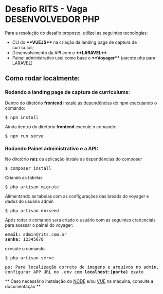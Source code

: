 <h1>Desafio RITS - Vaga DESENVOLVEDOR PHP</h1>
<p>Para a resolução do desafio proposto, utilizei as seguintes tecnologias:

<ul>
    <li>CLI do <strong>**VUEJS**</strong> na criação da landing page de captura de currículos;</li>
    <li>Desenvolvimento da API com o <strong>**LARAVEL**</strong></li>
    <li>Painel administrativo usei como base o <strong>**Voyager**</strong> (pacote php para LARAVEL)</li>
</ul>

<h2>Como rodar localmente:</h2>

<h3>Rodando a landing page de captura de curriculums:</h3>
<p>Dentro do diretório <strong>frontend</strong> instale as dependências do npm executando o comando:</p>

<pre>$ npm install</pre>

<p>Ainda dentro do diretório <strong>frontend</strong> execute o comando:</p>

<pre>$ npm run serve</pre>

<h3>Rodando Painel administrativo e a API:</h3>

<p>No diretório <strong>raiz</strong> da aplicação instale as dependências do composer</p>
<pre>$ composer install</pre>

<p>Criando as tabelas</p>

<pre>$ php artisan migrate</pre>

<p>Alimentando as tabelas com as configurações das breads do voyager e dados do usuário admin</p>

<pre>$ php artisan db:seed</pre>

Após rodar o comando será criado o usuário com as seguintes credenciais para acessar o painel do voyager:

<pre>
<label><strong>email:</strong> admin@rits.com.br</label>
<label><strong>senha:</strong> 12345678</label>
</pre>

<p>execute o comando</p>

<pre>$ php artisan serve</pre>

<pre>ps: Para localização correto de imagens e arquivos no admin, <br />configurar APP_URL no .env com <strong>localhost:(porta)</strong> exato</pre> 


** Caso necessário instalação do <a href="https://nodejs.org/en/docs/" target="_blank">NODE</a> e/ou <a href="https://vuejs.org/v2/guide/">VUE</a> na máquina, consulte a documentação **
